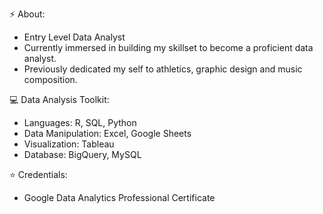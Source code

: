 ⚡ About:
- Entry Level Data Analyst
- Currently immersed in building my skillset to become a proficient data analyst.
- Previously dedicated my self to athletics, graphic design and music composition. 


💻 Data Analysis Toolkit:

- Languages: R, SQL, Python
- Data Manipulation: Excel, Google Sheets
- Visualization: Tableau
- Database: BigQuery, MySQL

:star: Credentials: 

- Google Data Analytics Professional Certificate
